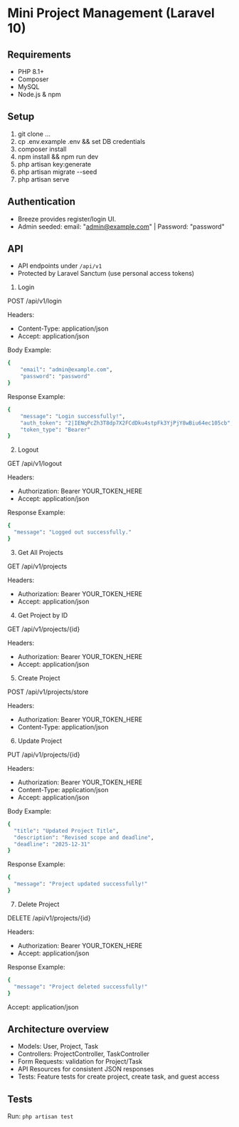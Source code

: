 # Mini Project Management (Laravel 10)

## Requirements
- PHP 8.1+
- Composer
- MySQL
- Node.js & npm

## Setup
1. git clone ...
2. cp .env.example .env && set DB credentials
3. composer install
4. npm install && npm run dev
5. php artisan key:generate
6. php artisan migrate --seed
7. php artisan serve

## Authentication
- Breeze provides register/login UI.
- Admin seeded: email: "admin@example.com" | Password: "password"

## API
- API endpoints under `/api/v1`
- Protected by Laravel Sanctum (use personal access tokens)

1. Login

POST /api/v1/login

Headers:
- Content-Type: application/json
- Accept: application/json

Body Example:

```sh
{
    "email": "admin@example.com",
    "password": "password"
}
```

Response Example:
```sh
{
    "message": "Login successfully!",
    "auth_token": "2|IENqPcZh3T8dp7X2FCdDku4stpFk3YjPjY8wBiu64ec105cb",
    "token_type": "Bearer"
}
```


2. Logout

GET /api/v1/logout

Headers:
- Authorization: Bearer YOUR_TOKEN_HERE
- Accept: application/json

Response Example:
```sh
{
  "message": "Logged out successfully."
}
```


3. Get All Projects

GET /api/v1/projects

Headers:
- Authorization: Bearer YOUR_TOKEN_HERE
- Accept: application/json


4. Get Project by ID

GET /api/v1/projects/{id}

Headers:
- Authorization: Bearer YOUR_TOKEN_HERE
- Accept: application/json


5. Create Project

POST /api/v1/projects/store

Headers:
- Authorization: Bearer YOUR_TOKEN_HERE
- Content-Type: application/json


6. Update Project

PUT /api/v1/projects/{id}

Headers:
- Authorization: Bearer YOUR_TOKEN_HERE
- Content-Type: application/json
- Accept: application/json

Body Example:
```sh
{
  "title": "Updated Project Title",
  "description": "Revised scope and deadline",
  "deadline": "2025-12-31"
}
```

Response Example:
```sh
{
  "message": "Project updated successfully!"
}
```


7. Delete Project

DELETE /api/v1/projects/{id}

Headers:
- Authorization: Bearer YOUR_TOKEN_HERE
- Accept: application/json

Response Example:
```sh
{
  "message": "Project deleted successfully!"
}
```

Accept: application/json
## Architecture overview
- Models: User, Project, Task
- Controllers: ProjectController, TaskController
- Form Requests: validation for Project/Task
- API Resources for consistent JSON responses
- Tests: Feature tests for create project, create task, and guest access

## Tests
Run: `php artisan test`
